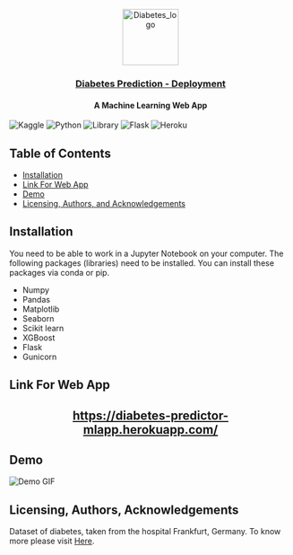 <p align="center">
  <img src='https://github.com/Abhishek20182/Diabetes-Prediction/blob/main/static/Diabetes_logo.jpg' alt="Diabetes_logo" width = 100px>
</p>

<h3 align="center"><a href='https://diabetes-predictor-mlapp.herokuapp.com/'>Diabetes Prediction - Deployment</a></h3>
<h4 align="center">A Machine Learning Web App</h4>


![Kaggle](https://img.shields.io/badge/Dataset-Kaggle-blue)
![Python](https://img.shields.io/badge/Python-3.7-green)
![Library](https://img.shields.io/badge/Library-Sklearn-orange)
![Flask](https://img.shields.io/badge/Flask-2.0.1-blue)
![Heroku](https://img.shields.io/badge/Deploy-Heroku-blueviolet)

## Table of Contents
- [Installation](#installation)
- [Link For Web App](#lwa)
- [Demo](#Demo)
- [Licensing, Authors, and Acknowledgements](#licensing)

## Installation <a name="installation"></a>
You need to be able to work in a Jupyter Notebook on your computer. The following packages (libraries) need to be installed. You can install these packages via conda or pip.

- Numpy
- Pandas
- Matplotlib
- Seaborn
- Scikit learn
- XGBoost
- Flask
- Gunicorn


## Link For Web App <a name="lwa"></a>

<a href="https://diabetes-predictor-mlapp.herokuapp.com/"><h2 align='center'> https://diabetes-predictor-mlapp.herokuapp.com/ </h2></a>

## Demo <a name="Demo"></a>
![Demo GIF](static/demo.gif)

## Licensing, Authors, Acknowledgements<a name="licensing"></a>
Dataset of diabetes, taken from the hospital Frankfurt, Germany. To know more please visit [Here](https://www.kaggle.com/johndasilva/diabetes).

